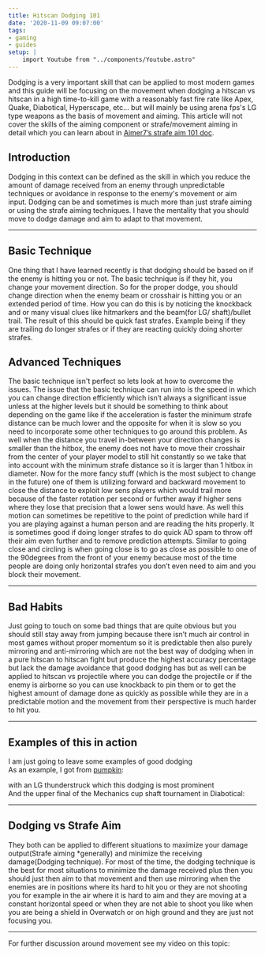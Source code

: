 ```yaml
---
title: Hitscan Dodging 101
date: '2020-11-09 09:07:00'
tags:
- gaming
- guides
setup: |
    import Youtube from "../components/Youtube.astro"
---
```


Dodging is a very important skill that can be applied to most modern games and
this guide will be focusing on the movement when dodging a hitscan vs hitscan in
a high time-to-kill game with a reasonably fast fire rate like
Apex, Quake, Diabotical, Hyperscape, etc…
but will mainly be using arena fps's LG type weapons as the basis of movement and
aiming. This article will not cover the skills of the aiming component or
strafe/movement aiming in detail which you can learn about in
[Aimer7’s strafe aim 101 doc](https://www.dropbox.com/s/sggvgbwpz9e5bih/Strafe%20Aiming%20101.pdf?dl=0).

## Introduction

Dodging in this context can be defined as the skill in which you reduce the
amount of damage received from an enemy through unpredictable techniques or
avoidance in response to the enemy's movement or aim input. Dodging can be and
sometimes is much more than just strafe aiming or using the strafe aiming techniques.
I have the mentality that you should move to dodge damage and
aim to adapt to that movement.

* * *

## Basic Technique

One thing that I have learned recently is that dodging should be based on if
the enemy is hitting you or not. The basic technique is if they hit,
you change your movement direction. So for the proper dodge,
you should change direction when the enemy beam or crosshair is hitting you
or an extended period of time. How you can do this is by noticing the knockback and
or many visual clues like hitmarkers and the beam(for LG/ shaft)/bullet trail.
The result of this should be quick fast strafes.
Example being if they are trailing do longer strafes or
if they are reacting quickly doing shorter strafes.

## Advanced Techniques

The basic technique isn't perfect so lets look at how to overcome the issues.
The issue that the basic technique can run into is the speed in which you can change direction efficiently which isn’t always a significant issue unless at the higher levels but it should be something to think about depending on the game like if the acceleration is faster the minimum strafe distance can be much lower and the opposite for when it is slow so you need to incorporate some other techniques to go around this problem. As well when the distance you travel in-between your direction changes is smaller than the hitbox, the enemy does not have to move their crosshair from the center of your player model to still hit constantly so we take that into account with the minimum strafe distance so it is larger than 1 hitbox in diameter.
Now for the more fancy stuff (which is the most subject to change in the future) one of them is utilizing forward and backward movement to close the distance to exploit low sens players which would trail more because of the faster rotation per second or further away if higher sens where they lose that precision that a lower sens would have. As well this motion can sometimes be repetitive to the point of prediction while hard if you are playing against a human person and are reading the hits properly. It is sometimes good if doing longer strafes to do quick AD spam to throw off their aim even further and to remove prediction attempts. Similar to going close and circling is when going close is to go as close as possible to one of the 90degrees from the front of your enemy because most of the time people are doing only horizontal strafes you don’t even need to aim and you block their movement.

* * *

## Bad Habits

Just going to touch on some bad things that are quite obvious but you should still stay away from jumping because there isn’t much air control in most games without proper momentum so it is predictable then also purely mirroring and anti-mirroring which are not the best way of dodging when in a pure hitscan to hitscan fight but produce the highest accuracy percentage but lack the damage avoidance that good dodging has but as well can be applied to hitscan vs projectile where you can dodge the projectile or if the enemy is airborne so you can use knockback to pin them or to get the highest amount of damage done as quickly as possible while they are in a predictable motion and the movement from their perspective is much harder to hit you.

* * *

## Examples of this in action

I am just going to leave some examples of good dodging  
As an example, I got from [pumpkin](https://twitter.com/Pumpkin60LG):

<Youtube videoId="bx3A3pCO7eo" />

with an LG thunderstruck which this dodging is most prominent  
And the upper final of the Mechanics cup shaft tournament in Diabotical:

<Youtube videoId="LRMxq4qY46g" />

* * *

## Dodging vs Strafe Aim

They both can be applied to different situations to maximize your damage output(Strafe aiming \*generally) and minimize the receiving damage(Dodging technique). For most of the time, the dodging technique is the best for most situations to minimize the damage received plus then you should just then aim to that movement and then use mirroring when the enemies are in positions where its hard to hit you or they are not shooting you for example in the air where it is hard to aim and they are moving at a constant horizontal speed or when they are not able to shoot you like when you are being a shield in Overwatch or on high ground and they are just not focusing you.

* * *

For further discussion around movement see my video on this topic:

<Youtube videoId="SGhsap8TjD4" />
